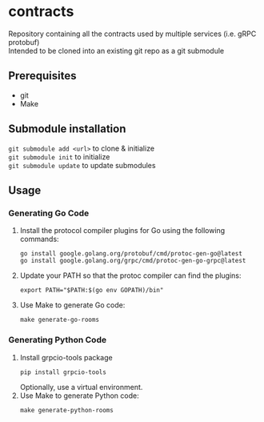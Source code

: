 # contracts

Repository containing all the contracts used by multiple services (i.e. gRPC protobuf)  
Intended to be cloned into an existing git repo as a git submodule

## Prerequisites
* git
* Make

## Submodule installation
`git submodule add <url>` to clone & initialize  
`git submodule init` to initialize  
`git submodule update` to update submodules  

## Usage
### Generating Go Code
1. Install the protocol compiler plugins for Go using the following commands:  
    ```shell
    go install google.golang.org/protobuf/cmd/protoc-gen-go@latest
    go install google.golang.org/grpc/cmd/protoc-gen-go-grpc@latest
    ```
2. Update your PATH so that the protoc compiler can find the plugins:
    ```shell
    export PATH="$PATH:$(go env GOPATH)/bin"
    ```
3. Use Make to generate Go code:
    ```shell
   make generate-go-rooms
    ```

### Generating Python Code
1. Install grpcio-tools package
   ```shell
   pip install grpcio-tools
   ```
   Optionally, use a virtual environment.
2. Use Make to generate Python code:
   ```shell
   make generate-python-rooms
   ```
